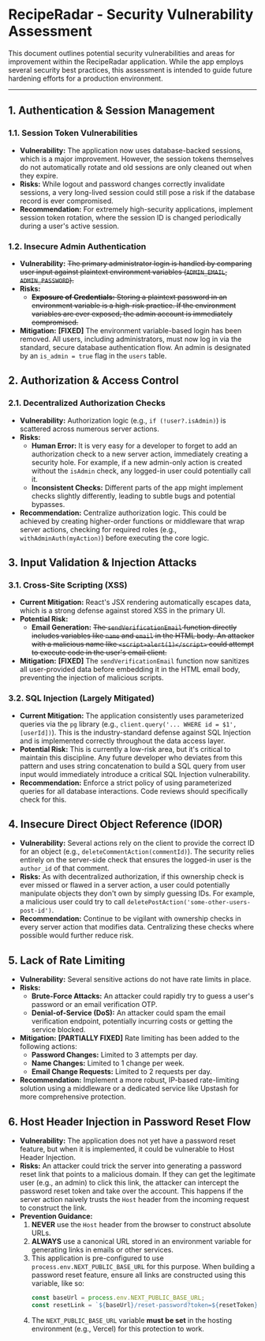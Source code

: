 # RecipeRadar - Security Vulnerability Assessment

This document outlines potential security vulnerabilities and areas for improvement within the RecipeRadar application. While the app employs several security best practices, this assessment is intended to guide future hardening efforts for a production environment.

---

## 1. Authentication & Session Management

### 1.1. Session Token Vulnerabilities
- **Vulnerability:** The application now uses database-backed sessions, which is a major improvement. However, the session tokens themselves do not automatically rotate and old sessions are only cleaned out when they expire.
- **Risks:** While logout and password changes correctly invalidate sessions, a very long-lived session could still pose a risk if the database record is ever compromised.
- **Recommendation:** For extremely high-security applications, implement session token rotation, where the session ID is changed periodically during a user's active session.

### 1.2. Insecure Admin Authentication
- **Vulnerability:** ~~The primary administrator login is handled by comparing user input against plaintext environment variables (`ADMIN_EMAIL`, `ADMIN_PASSWORD`).~~
- **Risks:**
    - ~~**Exposure of Credentials:** Storing a plaintext password in an environment variable is a high-risk practice. If the environment variables are ever exposed, the admin account is immediately compromised.~~
- **Mitigation:** **[FIXED]** The environment variable-based login has been removed. All users, including administrators, must now log in via the standard, secure database authentication flow. An admin is designated by an `is_admin = true` flag in the `users` table.

## 2. Authorization & Access Control

### 2.1. Decentralized Authorization Checks
- **Vulnerability:** Authorization logic (e.g., `if (!user?.isAdmin)`) is scattered across numerous server actions.
- **Risks:**
    - **Human Error:** It is very easy for a developer to forget to add an authorization check to a new server action, immediately creating a security hole. For example, if a new admin-only action is created without the `isAdmin` check, any logged-in user could potentially call it.
    - **Inconsistent Checks:** Different parts of the app might implement checks slightly differently, leading to subtle bugs and potential bypasses.
- **Recommendation:** Centralize authorization logic. This could be achieved by creating higher-order functions or middleware that wrap server actions, checking for required roles (e.g., `withAdminAuth(myAction)`) before executing the core logic.

## 3. Input Validation & Injection Attacks

### 3.1. Cross-Site Scripting (XSS)
- **Current Mitigation:** React's JSX rendering automatically escapes data, which is a strong defense against stored XSS in the primary UI.
- **Potential Risk:**
    - **Email Generation:** ~~The `sendVerificationEmail` function directly includes variables like `name` and `email` in the HTML body. An attacker with a malicious name like `<script>alert(1)</script>` could attempt to execute code in the user's email client.~~
- **Mitigation:** **[FIXED]** The `sendVerificationEmail` function now sanitizes all user-provided data before embedding it in the HTML email body, preventing the injection of malicious scripts.

### 3.2. SQL Injection (Largely Mitigated)
- **Current Mitigation:** The application consistently uses parameterized queries via the `pg` library (e.g., `client.query('... WHERE id = $1', [userId])`). This is the industry-standard defense against SQL Injection and is implemented correctly throughout the data access layer.
- **Potential Risk:** This is currently a low-risk area, but it's critical to maintain this discipline. Any future developer who deviates from this pattern and uses string concatenation to build a SQL query from user input would immediately introduce a critical SQL Injection vulnerability.
- **Recommendation:** Enforce a strict policy of using parameterized queries for all database interactions. Code reviews should specifically check for this.

## 4. Insecure Direct Object Reference (IDOR)

- **Vulnerability:** Several actions rely on the client to provide the correct ID for an object (e.g., `deleteCommentAction(commentId)`). The security relies entirely on the server-side check that ensures the logged-in user is the `author_id` of that comment.
- **Risks:** As with decentralized authorization, if this ownership check is ever missed or flawed in a server action, a user could potentially manipulate objects they don't own by simply guessing IDs. For example, a malicious user could try to call `deletePostAction('some-other-users-post-id')`.
- **Recommendation:** Continue to be vigilant with ownership checks in every server action that modifies data. Centralizing these checks where possible would further reduce risk.

## 5. Lack of Rate Limiting
- **Vulnerability:** Several sensitive actions do not have rate limits in place.
- **Risks:**
    - **Brute-Force Attacks:** An attacker could rapidly try to guess a user's password or an email verification OTP.
    - **Denial-of-Service (DoS):** An attacker could spam the email verification endpoint, potentially incurring costs or getting the service blocked.
- **Mitigation:** **[PARTIALLY FIXED]** Rate limiting has been added to the following actions:
    - **Password Changes:** Limited to 3 attempts per day.
    - **Name Changes:** Limited to 1 change per week.
    - **Email Change Requests:** Limited to 2 requests per day.
- **Recommendation:** Implement a more robust, IP-based rate-limiting solution using a middleware or a dedicated service like Upstash for more comprehensive protection.
    
## 6. Host Header Injection in Password Reset Flow

- **Vulnerability:** The application does not yet have a password reset feature, but when it is implemented, it could be vulnerable to Host Header Injection.
- **Risks:** An attacker could trick the server into generating a password reset link that points to a malicious domain. If they can get the legitimate user (e.g., an admin) to click this link, the attacker can intercept the password reset token and take over the account. This happens if the server action naively trusts the `Host` header from the incoming request to construct the link.
- **Prevention Guidance:**
    1.  **NEVER** use the `Host` header from the browser to construct absolute URLs.
    2.  **ALWAYS** use a canonical URL stored in an environment variable for generating links in emails or other services.
    3.  This application is pre-configured to use `process.env.NEXT_PUBLIC_BASE_URL` for this purpose. When building a password reset feature, ensure all links are constructed using this variable, like so:
        ```typescript
        const baseUrl = process.env.NEXT_PUBLIC_BASE_URL;
        const resetLink = `${baseUrl}/reset-password?token=${resetToken}`;
        ```
    4.  The `NEXT_PUBLIC_BASE_URL` variable **must be set** in the hosting environment (e.g., Vercel) for this protection to work.
